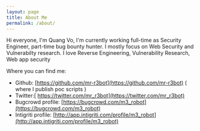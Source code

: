 ```yaml
---
layout: page
title: About Me
permalink: /about/
---
```


Hi everyone,
I'm Quang Vo, I'm currently working full-time as Security Engineer, part-time bug bounty hunter. I mostly focus on Web Security and Vulnerabilty research.
I love Reverse Engineering, Vulnerability Research, Web app security

Where you can find me:
- Github: [https://github.com/mr-r3bot](https://github.com/mr-r3bot) ( where I publish poc scripts )
- Twitter:[ https://twitter.com/mr_r3bot](https://twitter.com/mr_r3bot)
- Bugcrowd profile: [https://bugcrowd.com/m3_robot](https://bugcrowd.com/m3_robot)
- Intigriti profile: [http://app.intigriti.com/profile/m3_robot](http://app.intigriti.com/profile/m3_robot)
